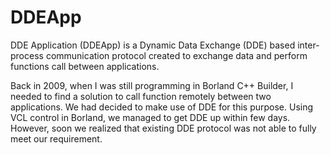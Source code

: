 # DDEApp

DDE Application (DDEApp) is a Dynamic Data Exchange (DDE) based inter-process communication protocol created to exchange data and perform functions call between applications.

Back in 2009, when I was still programming in Borland C++ Builder, I needed to find a solution to call function remotely between two applications. We had decided to make use of DDE for this purpose. Using VCL control in Borland, we managed to get DDE up within few days. However, soon we realized that existing DDE protocol was not able to fully meet our requirement. 
